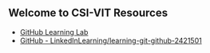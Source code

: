 ## Welcome to CSI-VIT Resources

- [GitHub Learning Lab](https://lab.github.com/)
- [GitHub - LinkedInLearning/learning-git-github-2421501](https://github.com/LinkedInLearning/learning-git-github-2421501)
